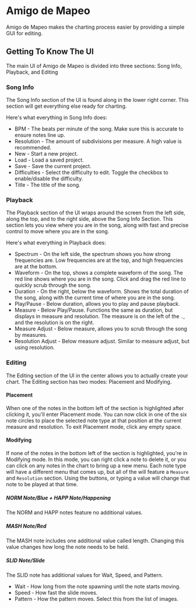 # Amigo de Mapeo

Amigo de Mapeo makes the charting process easier by providing a simple GUI for editing.

## Getting To Know The UI

The main UI of Amigo de Mapeo is divided into three sections: Song Info, Playback, and Editing

### Song Info

The Song Info section of the UI is found along in the lower right corner. This section will get everything else ready for charting.

Here's what everything in Song Info does:

* BPM - The beats per minute of the song. Make sure this is accurate to ensure notes line up.
* Resolution - The amount of subdivisions per measure. A high value is recommended.
* New - Start a new project.
* Load - Load a saved project.
* Save - Save the current project.
* Difficulties - Select the difficulty to edit. Toggle the checkbox to enable/disable the difficulty.
* Title - The title of the song.

### Playback

The Playback section of the UI wraps around the screen from the left side, along the top, and to the right side, above the Song Info Section. This section lets you view where you are in the song, along with fast and precise control to move where you are in the song.

Here's what everything in Playback does:

* Spectrum - On the left side, the spectrum shows you how strong frequencies are. Low frequencies are at the top, and high frequencies are at the bottom.
* Waveform - On the top, shows a complete waveform of the song. The red line shows where you are in the song. Click and drag the red line to quickly scrub through the song.
* Duration - On the right, below the waveform. Shows the total duration of the song, along with the current time of where you are in the song.
* Play/Pause - Below duration, allows you to play and pause playback.
* Measure - Below Play/Pause. Functions the same as duration, but displays in measure and resolution. The measure is on the left of the ```.```, and the resolution is on the right.
* Measure Adjust - Below measure, allows you to scrub through the song by measures.
* Resolution Adjust - Below measure adjust. Similar to measure adjust, but using resolution.

### Editing

The Editing section of the UI in the center allows you to actually create your chart. The Editing section has two modes: Placement and Modifying.

#### Placement

When one of the notes in the bottom left of the section is highlighted after clicking it, you'll enter Placement mode. You can now click in one of the six note circles to place the selected note type at that position at the current measure and resolution. To exit Placement mode, click any empty space.

#### Modifying

If none of the notes in the bottom left of the section is highlighted, you're in Modifying mode. In this mode, you can right click a note to delete it, or you can click on any notes in the chart to bring up a new menu. Each note type will have a different menu that comes up, but all of the will feature a ```Measure``` and ```Resolution``` section. Using the buttons, or typing a value will change that note to be played at that time.

##### NORM Note/Blue + HAPP Note/Happening

The NORM and HAPP notes feature no additional values.

##### MASH Note/Red

The MASH note includes one additional value called length. Changing this value changes how long the note needs to be held.

##### SLID Note/Slide

The SLID note has additional values for Wait, Speed, and Pattern.

* Wait - How long from the note spawning until the note starts moving.
* Speed - How fast the slide moves.
* Pattern - How the pattern moves. Select this from the list of images.